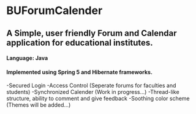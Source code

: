# BUForumCalender
## A Simple, user friendly Forum and Calendar application for educational institutes.
#### Language: Java
#### Implemented using Spring 5 and Hibernate frameworks.

-Secured Login
-Access Control (Seperate forums for faculties and students)
-Synchronized Calender (Work in progress...)
-Thread-like structure, ability to comment and give feedback
-Soothing color scheme (Themes will be added...)

